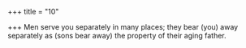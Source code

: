 +++
title = "10"

+++
Men serve you separately in many places;
they bear (you) away separately as (sons bear away) the property of  their aging father.